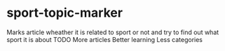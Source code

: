 # sport-topic-marker
Marks article wheather it is related to sport or not and try to find out what sport it is about
TODO
More articles
Better learning
Less categories
